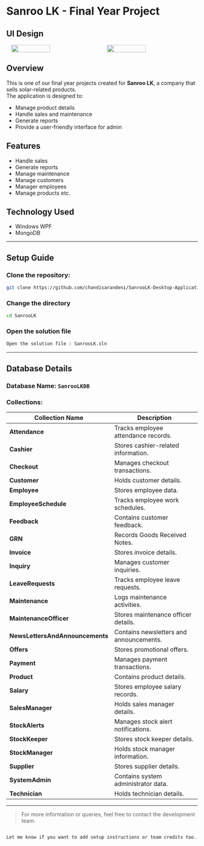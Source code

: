 # Sanroo LK - Final Year Project

## UI Design

<div style="display: flex; justify-content: space-around;">
  <img src="https://github.com/user-attachments/assets/82f2f4eb-e8eb-4719-a87c-b30f1ebda830" width="45%" />
  <img src="https://github.com/user-attachments/assets/d756ecbc-c8b4-4c98-a74e-2914c88ebe50" width="45%" />
</div>

## Overview

This is one of our final year projects created for **Sanroo LK**, a company that sells solar-related products.  
The application is designed to:

- Manage product details  
- Handle sales and maintenance  
- Generate reports  
- Provide a user-friendly interface for admin

## Features

- Handle sales  
- Generate reports  
- Manage maintenance  
- Manage customers
- Manager employees
- Manage products etc.

## Technology Used

- Windows WPF  
- MongoDB  

---

## Setup Guide

### Clone the repository:
```sh
git clone https://github.com/chandisarandeni/SanrooLK-Desktop-Application.git
```
### Change the directory
```sh
cd SanrooLK
```
### Open the solution file
```sh
Open the solution file : SanrooLK.sln
```
---

## Database Details

### Database Name: `SanrooLKDB`

### Collections:

| Collection Name                  | Description |
|----------------------------------|-------------|
| **Attendance**                   | Tracks employee attendance records. |
| **Cashier**                      | Stores cashier-related information. |
| **Checkout**                     | Manages checkout transactions. |
| **Customer**                     | Holds customer details. |
| **Employee**                     | Stores employee data. |
| **EmployeeSchedule**            | Tracks employee work schedules. |
| **Feedback**                     | Contains customer feedback. |
| **GRN**                          | Records Goods Received Notes. |
| **Invoice**                      | Stores invoice details. |
| **Inquiry**                      | Manages customer inquiries. |
| **LeaveRequests**               | Tracks employee leave requests. |
| **Maintenance**                  | Logs maintenance activities. |
| **MaintenanceOfficer**          | Stores maintenance officer details. |
| **NewsLettersAndAnnouncements** | Contains newsletters and announcements. |
| **Offers**                       | Stores promotional offers. |
| **Payment**                      | Manages payment transactions. |
| **Product**                      | Contains product details. |
| **Salary**                       | Stores employee salary records. |
| **SalesManager**                 | Holds sales manager details. |
| **StockAlerts**                  | Manages stock alert notifications. |
| **StockKeeper**                  | Stores stock keeper details. |
| **StockManager**                 | Holds stock manager information. |
| **Supplier**                     | Stores supplier details. |
| **SystemAdmin**                  | Contains system administrator data. |
| **Technician**                   | Holds technician details. |

---

> For more information or queries, feel free to contact the development team.
```

Let me know if you want to add setup instructions or team credits too.